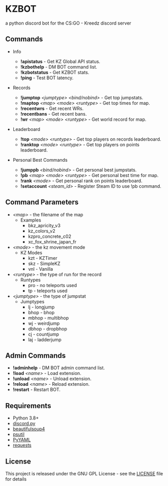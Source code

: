 # KZBOT
a python discord bot for the CS:GO - Kreedz discord server

## Commands
* Info
    - **!apistatus** - Get KZ Global API status.
    - **!kzbothelp** - DM BOT command list.
    - **!kzbotstatus** - Get KZBOT stats.
    - **!ping** - Test BOT latency.

* Records
    - **!jumptop** *\<jumptype> \<bind/nobind>* - Get top jumpstats.
    - **!maptop** *\<map> \<mode> \<runtype>* - Get top times for map.
    - **!recentwrs** - Get recent WRs.
    - **!recentbans** - Get recent bans.
    - **!wr** *\<map> \<mode> \<runtype>* - Get world record for map.

* Leaderboard
    - **!top** *\<mode> \<runtype>* - Get top players on records leaderboard.
    - **!ranktop** *\<mode> \<runtype>* - Get top players on points leaderboard.

* Personal Best Commands
    - **!jumppb** *\<bind/nobind>* - Get personal best jumpstats.
    - **!pb** *\<map> \<mode> \<runtype>* - Get personal best time for map.
    - **!rank** *\<mode>* - Get personal rank on points leaderboard.
    - **!setaccount** *\<steam_id>* - Register Steam ID to use !pb command.

## Command Parameters
- *\<map>* - the filename of the map
    * Examples
        * bkz_apricity_v3
        * kz_colors_v2
        * kzpro_concrete_c02
        * xc_fox_shrine_japan_fr
- *\<mode>* - the kz movement mode
    * KZ Modes
        * kzt - KZTimer
        * skz - SimpleKZ
        * vnl - Vanilla
- *\<runtype>* - the type of run for the record
    * Runtypes
        * pro - no teleports used
        * tp - teleports used
- *\<jumptype>* - the type of jumpstat
    * Jumptypes
        * lj - longjump
        * bhop - bhop
        * mbhop - multibhop
        * wj - weirdjump
        * dbhop - dropbhop
        * cj - countjump
        * laj - ladderjump

## Admin Commands
- **!adminhelp** - DM BOT admin command list.
- **!load** *\<name>* - Load extension.
- **!unload** *\<name>* - Unload extension.
- **!reload** *\<name>* - Reload extension.
- **!restart** - Restart BOT.

## Requirements
* Python 3.8+
* [discord.py](https://pypi.org/project/discord.py/)
* [beautifulsoup4](https://pypi.org/project/beautifulsoup4/)
* [psutil](https://pypi.org/project/psutil/)
* [PyYAML](https://pypi.org/project/PyYAML/)
* [requests](https://pypi.org/project/requests/)

## License
This project is released under the GNU GPL License - see the [LICENSE](LICENSE) file for details